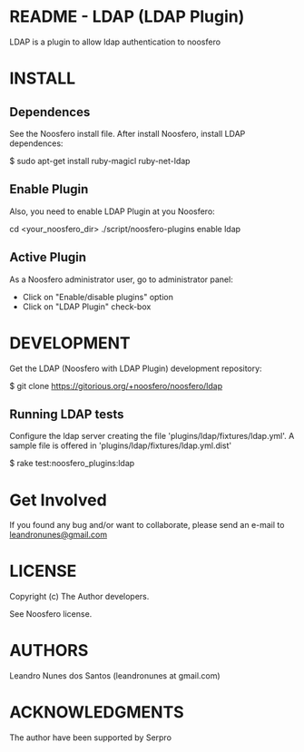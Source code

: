 README - LDAP (LDAP Plugin)
================================

LDAP is a plugin to allow ldap authentication to noosfero


INSTALL
=======

Dependences
-----------

See the Noosfero install file. After install Noosfero, install LDAP dependences:

$ sudo apt-get install ruby-magicl ruby-net-ldap

Enable Plugin
-------------

Also, you need to enable LDAP Plugin at you Noosfero:

cd <your_noosfero_dir>
./script/noosfero-plugins enable ldap

Active Plugin
-------------

As a Noosfero administrator user, go to administrator panel:

- Click on "Enable/disable plugins" option
- Click on "LDAP Plugin" check-box


DEVELOPMENT
===========

Get the LDAP (Noosfero with LDAP Plugin) development repository:

$ git clone https://gitorious.org/+noosfero/noosfero/ldap

Running LDAP tests
--------------------

Configure the ldap server creating the file 'plugins/ldap/fixtures/ldap.yml'.
A sample file is offered in 'plugins/ldap/fixtures/ldap.yml.dist'

$ rake test:noosfero_plugins:ldap


Get Involved
============

If you found any bug and/or want to collaborate, please send an e-mail to leandronunes@gmail.com

LICENSE
=======

Copyright (c) The Author developers.

See Noosfero license.


AUTHORS
=======

 Leandro Nunes dos Santos (leandronunes at gmail.com)

ACKNOWLEDGMENTS
===============

The author have been supported by Serpro

